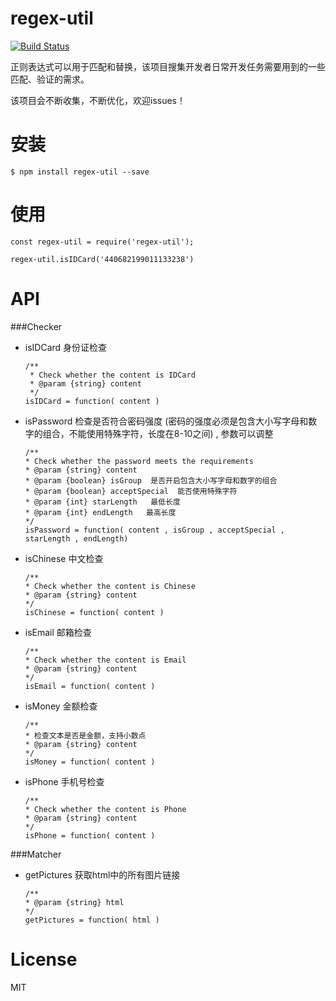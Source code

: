 # regex-util

[![Build Status](https://travis-ci.org/kelvv/regex-util.svg?branch=master)](https://travis-ci.org/kelvv/regex-util)

正则表达式可以用于匹配和替换，该项目搜集开发者日常开发任务需要用到的一些匹配、验证的需求。

该项目会不断收集，不断优化，欢迎issues！

# 安装

```
$ npm install regex-util --save
```

# 使用

```
const regex-util = require('regex-util');

regex-util.isIDCard('440682199011133238')
```

# API

###Checker

* isIDCard  身份证检查
    
    ```
    /**
     * Check whether the content is IDCard
     * @param {string} content
     */
    isIDCard = function( content )
    ```
* isPassword  检查是否符合密码强度 (密码的强度必须是包含大小写字母和数字的组合，不能使用特殊字符，长度在8-10之间) ,
  参数可以调整
    
    ```
   /**
   * Check whether the password meets the requirements
   * @param {string} content
   * @param {boolean} isGroup  是否开启包含大小写字母和数字的组合
   * @param {boolean} acceptSpecial  能否使用特殊字符
   * @param {int} starLength   最低长度
   * @param {int} endLength   最高长度
   */
   isPassword = function( content , isGroup , acceptSpecial , starLength , endLength)
    ```
* isChinese  中文检查
   
   ```
   /**
   * Check whether the content is Chinese
   * @param {string} content
   */
   isChinese = function( content )
    ```
 
* isEmail  邮箱检查
    
    ```
   /**
   * Check whether the content is Email
   * @param {string} content
   */
   isEmail = function( content )
    ```
* isMoney  金额检查
    
    ```
   /**
   * 检查文本是否是金额，支持小数点
   * @param {string} content
   */
   isMoney = function( content )
    ```
* isPhone  手机号检查
   
   ```
   /**
   * Check whether the content is Phone
   * @param {string} content
   */
   isPhone = function( content )
    ```

###Matcher

* getPictures  获取html中的所有图片链接
    ```
   /**
   * @param {string} html
   */
   getPictures = function( html )
    ```

# License

MIT
